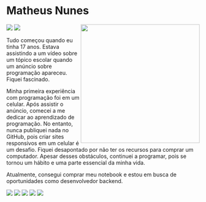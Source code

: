 # Matheus Nunes

<img src="https://raw.githubusercontent.com/MicaelliMedeiros/micaellimedeiros/master/image/computer-illustration.png" width="310px" align="right"/>

<div align="left">
<a href = "mailto:matheusnsilvab@gmail.com"><img  src="https://img.shields.io/badge/Gmail-D14836?style=for-the-badge&logo=gmail&logoColor=white" target="_blank" loading="lazy"></a>
<a href="https://www.linkedin.com/in/matheusnunessb/" target="_blank"><img loading="lazy" src="https://img.shields.io/badge/-LinkedIn-%230077B5?style=for-the-badge&logo=linkedin&logoColor=white" target="_blank"></a>
</div>

<p>Tudo começou quando eu tinha 17 anos. Estava assistindo a um vídeo sobre um tópico escolar quando um anúncio sobre programação apareceu. Fiquei fascinado.</p>

<p>Minha primeira experiência com programação foi em um celular. Após assistir o anúncio, comecei a me dedicar ao aprendizado de programação. No entanto, nunca publiquei nada no GitHub, pois criar sites responsivos em um celular é um desafio. Fiquei desapontado por não ter os recursos para comprar um computador. Apesar desses obstáculos, continuei a programar, pois se tornou um hábito e uma parte essencial da minha vida.</p>

<p>Atualmente, consegui comprar meu notebook e estou em busca de oportunidades como desenvolvedor backend.</p>

<img src="https://img.shields.io/badge/JavaScript-323330?style=for-the-badge&logo=javascript&logoColor=F7DF1E"/> <img src="https://img.shields.io/badge/Node.js-43853D?style=for-the-badge&logo=node.js&logoColor=white"/> <img src="https://img.shields.io/badge/Express-101?style=for-the-badge&logo=Express&logoColor=white"/> <img src="https://img.shields.io/badge/Git-f34f29?style=for-the-badge&logo=git&logoColor=white"/> <img src="https://img.shields.io/badge/Github-171515?style=for-the-badge&logo=Github&logoColor=white"/>
